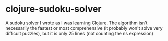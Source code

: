 clojure-sudoku-solver
=====================

A sudoku solver I wrote as I was learning Clojure. The algorithm isn't necessarily the fastest or most comprehensive (it probably won't solve very difficult puzzles), but it is only 25 lines (not counting the ns expression)